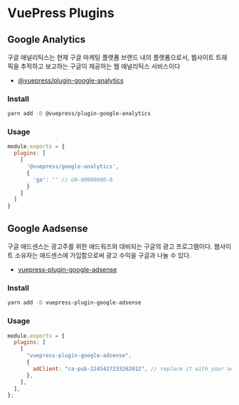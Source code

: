 # VuePress Plugins

## Google Analytics
구글 애널리틱스는 현재 구글 마케팅 플랫폼 브랜드 내의 플랫폼으로서, 웹사이트 트래픽을 추적하고 보고하는 구글이 제공하는 웹 애널리틱스 서비스이다

- [@vuepress/plugin-google-analytics](https://vuepress.vuejs.org/plugin/official/plugin-google-analytics.html)

### Install
```sh
yarn add -D @vuepress/plugin-google-analytics
```

### Usage
``` js
module.exports = {
  plugins: [
    [
      '@vuepress/google-analytics',
      {
        'ga': '' // UA-00000000-0
      }
    ]
  ]
}
```

## Google Aadsense
구글 애드센스는 광고주를 위한 애드워즈와 대비되는 구글의 광고 프로그램이다. 웹사이트 소유자는 애드센스에 가입함으로써 광고 수익을 구글과 나눌 수 있다.
- [vuepress-plugin-google-adsense](https://www.npmjs.com/package/vuepress-plugin-google-adsense)

### Install
``` sh
yarn add -D vuepress-plugin-google-adsense
```

### Usage
``` js
module.exports = {
  plugins: [
    [
      "vuepress-plugin-google-adsense",
      {
        adClient: "ca-pub-2245427233262012", // replace it with your adClient
      },
    ],
  ],
};
```